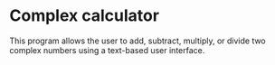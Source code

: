 # Complex calculator

This program allows the user to add, subtract, multiply, or divide two complex numbers using a text-based user interface.
